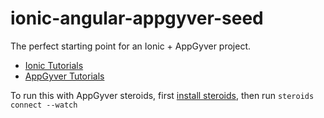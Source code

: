 ionic-angular-appgyver-seed
==========================

The perfect starting point for an Ionic + AppGyver project.

- [Ionic Tutorials](http://ionicframework.com/tutorials/)
- [AppGyver Tutorials](http://academy.appgyver.com/courses/steroids)

To run this with AppGyver steroids, first [install steroids](http://academy.appgyver.com/courses/2/lessons/32), then run `steroids connect --watch`
